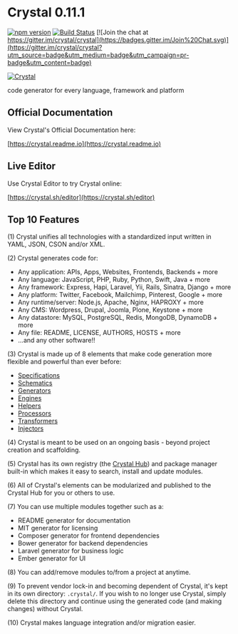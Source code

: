 # Crystal 0.11.1

[![npm version](https://badge.fury.io/js/crystal.svg)](http://badge.fury.io/js/crystal)
[![Build Status](https://travis-ci.org/crystal/crystal.svg?branch=master)](https://travis-ci.org/crystal/crystal)
[![Join the chat at https://gitter.im/crystal/crystal](https://badges.gitter.im/Join%20Chat.svg)](https://gitter.im/crystal/crystal?utm_source=badge&utm_medium=badge&utm_campaign=pr-badge&utm_content=badge)

[![Crystal](http://crystal.sh/images/crystal.svg)](http://crystal.sh)

code generator for every language, framework and platform

## Official Documentation

View Crystal's Official Documentation here:

[https://crystal.readme.io](https://crystal.readme.io)

## Live Editor

Use Crystal Editor to try Crystal online:

[https://crystal.sh/editor](https://crystal.sh/editor)

## Top 10 Features

(1) Crystal unifies all technologies with a standardized input written in YAML, JSON, CSON and/or XML.

(2) Crystal generates code for:

  - Any application: APIs, Apps, Websites, Frontends, Backends + more
  - Any language: JavaScript, PHP, Ruby, Python, Swift, Java + more
  - Any framework: Express, Hapi, Laravel, Yii, Rails, Sinatra, Django + more
  - Any platform: Twitter, Facebook, Mailchimp, Pinterest, Google + more
  - Any runtime/server: Node.js, Apache, Nginx, HAPROXY + more
  - Any CMS: Wordpress, Drupal, Joomla, Plone, Keystone + more
  - Any datastore: MySQL, PostgreSQL, Redis, MongoDB, DynamoDB + more
  - Any file: README, LICENSE, AUTHORS, HOSTS + more
  - ...and any other software!!
  
(3) Crystal is made up of 8 elements that make code generation more flexible and powerful than ever before:

  - [Specifications](https://crystal.readme.io/v0.8/docs/specifications)
  - [Schematics](https://crystal.readme.io/v0.8/docs/schematics)
  - [Generators](https://crystal.readme.io/v0.8/docs/generators)
  - [Engines](https://crystal.readme.io/v0.8/docs/engines)
  - [Helpers](https://crystal.readme.io/v0.8/docs/helpers)
  - [Processors](https://crystal.readme.io/v0.8/docs/processors)
  - [Transformers](https://crystal.readme.io/v0.8/docs/transformers)
  - [Injectors](https://crystal.readme.io/v0.8/docs/injectors)
  
(4) Crystal is meant to be used on an ongoing basis - beyond project creation and scaffolding.

(5) Crystal has its own registry (the [Crystal Hub](https://hub.crystal.sh)) and package manager built-in which makes it easy to search, install and update modules.

(6) All of Crystal's elements can be modularized and published to the Crystal Hub for you or others to use.

(7) You can use multiple modules together such as a:

  - README generator for documentation
  - MIT generator for licensing
  - Composer generator for frontend dependencies
  - Bower generator for backend dependencies
  - Laravel generator for business logic
  - Ember generator for UI

(8) You can add/remove modules to/from a project at anytime.

(9) To prevent vendor lock-in and becoming dependent of Crystal, it's kept in its own directory: `.crystal/`. If you wish to no longer use Crystal, simply delete this directory and continue using the generated code (and making changes) without Crystal.

(10) Crystal makes language integration and/or migration easier.